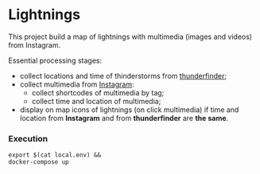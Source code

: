 # Lightnings
This project build a map of lightnings with multimedia (images and videos) from Instagram.

Essential processing stages:
- collect locations and time of thinderstorms from [thunderfinder](http://lightnings.ru/);
- collect multimedia from [Instagram](https://www.instagram.com/explore/tags/%D0%BC%D0%BE%D0%BB%D0%BD%D0%B8%D1%8F/):
    - collect shortcodes of multimedia by tag;
    - collect time and location of multimedia;
- display on map icons of lightnings (on click multimedia) if time and location from **Instagram** and from **thunderfinder** are **the same**.  

### Execution
```shell script
export $(cat local.env) &&
docker-compose up
```
